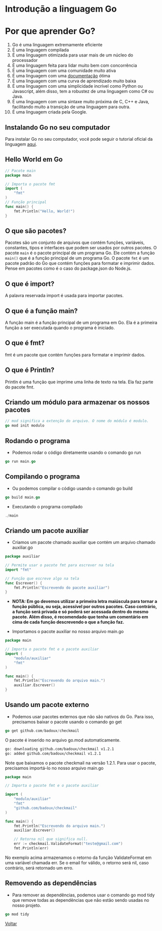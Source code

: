 # Introdução a linguagem Go

# Por que aprender Go?

1. Go é uma linguagem extremamente eficiente
2. É uma linguagem compilada
3. É uma linguagem otimizada para usar mais de um núcleo do processador
4. É uma linguagem feita para lidar muito bem com concorrência
5. É uma linguagem com uma comunidade muito ativa
6. É uma linguagem com uma [documentação](https://go.dev/doc/) ótima
7. É uma linguagem com uma curva de aprendizado muito baixa
8. É uma linguagem com uma simplicidade incrível como Python ou Javascript, além disso, tem a robustez de uma linguagem como C# ou Java.
9. É uma linguagem com uma sintaxe muito próxima de C, C++ e Java, facilitando muito a transição de uma linguagem para outra.
10. É uma linguagem criada pela Google.

## Instalando Go no seu computador

Para instalar Go no seu computador, você pode seguir o tutorial oficial da linguagem [aqui](https://go.dev/doc/).

## Hello World em Go

```go
// Pacote main
package main

// Importa o pacote fmt
import (
	"fmt"
)
// Função principal
func main() {
	fmt.Println("Hello, World!")
}
```

## O que são pacotes?

Pacotes são um conjunto de arquivos que contém funções, variáveis, constantes, tipos e interfaces que podem ser usados por outros pacotes. O pacote `main` é o pacote principal de um programa Go. Ele contém a função `main()` que é a função principal de um programa Go. O pacote `fmt` é um pacote padrão do Go que contém funções para formatar e imprimir dados. Pense em pacotes como é o caso do package.json do Node.js.

## O que é import?

A palavra reservada import é usada para importar pacotes.

## O que é a função main?

A função main é a função principal de um programa em Go. Ela é a primeira função a ser executada quando o programa é iniciado.

## O que é fmt?

fmt é um pacote que contém funções para formatar e imprimir dados.

## O que é Println?

Println é uma função que imprime uma linha de texto na tela. Ela faz parte do pacote fmt.

## Criando um módulo para armazenar os nossos pacotes

```go
// mod significa a extenção do arquivo. O nome do módulo é modulo.
go mod init modulo
```

## Rodando o programa

- Podemos rodar o código diretamente usando o comando go run

```go
go run main.go
```

## Compilando o programa

- Ou podemos compilar o código usando o comando go build

```go
go build main.go
```

- Executando o programa compilado

```go
./main
```

## Criando um pacote auxiliar

- Criamos um pacote chamado auxiliar que contém um arquivo chamado auxiliar.go

```go
package auxiliar

// Permite usar o pacote fmt para escrever na tela
import "fmt"

// Função que escreve algo na tela
func Escrever() {
	fmt.Println("Escrevendo do pacote auxiliar")
}
```

- **NOTA: Em go devemos utilizar a primeira letra maiúscula para tornar a função pública, ou seja, acessível por outros pacotes. Caso contrário, a função será privada e só poderá ser acessada dentro do mesmo pacote. Além disso, é recomendado que tenha um comentário em cima de cada função descrevendo o que a função faz.**

- Importamos o pacote auxiliar no nosso arquivo main.go

```go
package main

// Importa o pacote fmt e o pacote auxiliar
import (
	"modulo/auxiliar"
	"fmt"
)

func main() {
	fmt.Println("Escrevendo do arquivo main.")
	auxiliar.Escrever()
}
```

## Usando um pacote externo

- Podemos usar pacotes externos que não são nativos do Go. Para isso, precisamos baixar o pacote usando o comando go get

```go
go get github.com/badoux/checkmail
```

O pacote é inserido no arquivo go.mod automaticamente.

```bash
go: downloading github.com/badoux/checkmail v1.2.1
go: added github.com/badoux/checkmail v1.2.1
```

Note que baixamos o pacote checkmail na versão 1.2.1. Para usar o pacote, precisamos importá-lo no nosso arquivo main.go

```go
package main

// Importa o pacote fmt e o pacote auxiliar

import (
	"modulo/auxiliar"
	"fmt"
	"github.com/badoux/checkmail"
)

func main() {
	fmt.Println("Escrevendo do arquivo main.")
	auxiliar.Escrever()

	// Retorna nil que significa null.
	err := checkmail.ValidateFormat("teste@gmail.com")
	fmt.Println(err)

```

No exemplo acima armazenamos o retorno da função ValidateFormat em uma variável chamada err. Se o email for válido, o retorno será nil, caso contrário, será retornado um erro.

## Removendo as dependências

- Para remover as dependências, podemos usar o comando go mod tidy que remove todas as dependências que não estão sendo usadas no nosso projeto.

```go
go mod tidy
```

[Voltar](../README.md)
